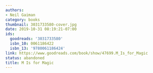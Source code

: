 ```yaml
---
authors:
- Neil Gaiman
category: books
thumbnail: 3031733580-cover.jpg
date: 2019-10-31 08:19:21-07:00
ids:
  goodreads: '3031733580'
  isbn_10: 0061186422
  isbn_13: '9780061186424'
link: https://www.goodreads.com/book/show/47699.M_Is_for_Magic
status: abandoned
title: M Is for Magic
---
```

